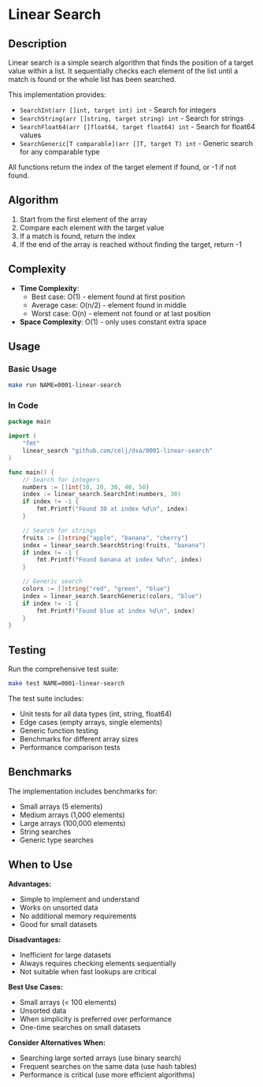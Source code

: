 # Linear Search

## Description

Linear search is a simple search algorithm that finds the position of a target value within a list. It sequentially checks each element of the list until a match is found or the whole list has been searched.

This implementation provides:

- `SearchInt(arr []int, target int) int` - Search for integers
- `SearchString(arr []string, target string) int` - Search for strings
- `SearchFloat64(arr []float64, target float64) int` - Search for float64 values
- `SearchGeneric[T comparable](arr []T, target T) int` - Generic search for any comparable type

All functions return the index of the target element if found, or -1 if not found.

## Algorithm

1. Start from the first element of the array
2. Compare each element with the target value
3. If a match is found, return the index
4. If the end of the array is reached without finding the target, return -1

## Complexity

- **Time Complexity**:
  - Best case: O(1) - element found at first position
  - Average case: O(n/2) - element found in middle
  - Worst case: O(n) - element not found or at last position
- **Space Complexity**: O(1) - only uses constant extra space

## Usage

### Basic Usage

```bash
make run NAME=0001-linear-search
```

### In Code

```go
package main

import (
    "fmt"
    linear_search "github.com/celj/dsa/0001-linear-search"
)

func main() {
    // Search for integers
    numbers := []int{10, 20, 30, 40, 50}
    index := linear_search.SearchInt(numbers, 30)
    if index != -1 {
        fmt.Printf("Found 30 at index %d\n", index)
    }

    // Search for strings
    fruits := []string{"apple", "banana", "cherry"}
    index = linear_search.SearchString(fruits, "banana")
    if index != -1 {
        fmt.Printf("Found banana at index %d\n", index)
    }

    // Generic search
    colors := []string{"red", "green", "blue"}
    index = linear_search.SearchGeneric(colors, "blue")
    if index != -1 {
        fmt.Printf("Found blue at index %d\n", index)
    }
}
```

## Testing

Run the comprehensive test suite:

```bash
make test NAME=0001-linear-search
```

The test suite includes:

- Unit tests for all data types (int, string, float64)
- Edge cases (empty arrays, single elements)
- Generic function testing
- Benchmarks for different array sizes
- Performance comparison tests

## Benchmarks

The implementation includes benchmarks for:

- Small arrays (5 elements)
- Medium arrays (1,000 elements)
- Large arrays (100,000 elements)
- String searches
- Generic type searches

## When to Use

**Advantages:**

- Simple to implement and understand
- Works on unsorted data
- No additional memory requirements
- Good for small datasets

**Disadvantages:**

- Inefficient for large datasets
- Always requires checking elements sequentially
- Not suitable when fast lookups are critical

**Best Use Cases:**

- Small arrays (< 100 elements)
- Unsorted data
- When simplicity is preferred over performance
- One-time searches on small datasets

**Consider Alternatives When:**

- Searching large sorted arrays (use binary search)
- Frequent searches on the same data (use hash tables)
- Performance is critical (use more efficient algorithms)
